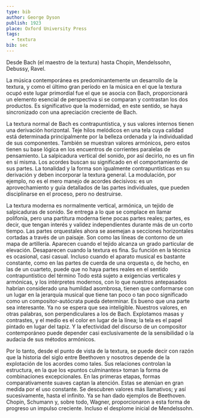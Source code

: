 ```yaml
---
type: bib
author: George Dyson
publish: 1923
place: Oxford University Press
tags:
  - textura
bib: sec
---
```

Desde Bach (el maestro de la textura) hasta Chopin, Mendelssohn, Debussy, Ravel.


La música contemporánea es predominantemente un desarrollo de la textura, y como el último gran período en la música en el que la textura ocupó este lugar primordial fue el que se asocia con Bach, proporcionará un elemento esencial de perspectiva si se comparan y contrastan los dos productos. Es significativo que la modernidad, en este sentido, se haya sincronizado con una apreciación creciente de Bach.

La textura normal de Bach es contrapuntística, y sus valores internos tienen una derivación horizontal. Teje hilos melódicos en una tela cuya calidad está determinada principalmente por la belleza ordenada y la individualidad de sus componentes. También se muestran valores armónicos, pero estos tienen su base lógica en los encuentros de corrientes paralelas de pensamiento. La salpicadura vertical del sonido, por así decirlo, no es un fin en sí misma. Los acordes buscan su significado en el comportamiento de sus partes. La tonalidad y la forma son igualmente contrapuntísticas en su derivación y deben incorporar la textura general. La modulación, por ejemplo, no es el mero manejo de acordes decisivos: es un aprovechamiento y guía detallados de las partes individuales, que pueden disciplinarse en el proceso, pero no destruirse.

La textura moderna es normalmente vertical, armónica, un tejido de salpicaduras de sonido. Se entrega a lo que se complace en llamar polifonía, pero una partitura moderna tiene pocas partes reales; partes, es decir, que tengan interés y validez independientes durante más de un corto tiempo. Las partes orquestales ahora se asemejan a secciones horizontales cortadas a través de un paisaje. Son como las líneas de contorno de un mapa de artillería. Aparecen cuando el tejido alcanza un grado particular de elevación. Desaparecen cuando la textura es fina. Su función en la técnica es ocasional, casi casual. Incluso cuando el aparato musical es bastante constante, como en las partes de cuerda de una orquesta o, de hecho, en las de un cuarteto, puede que no haya partes reales en el sentido contrapuntístico del término Todo está sujeto a exigencias verticales y armónicas, y los intérpretes modernos, con lo que nuestros antepasados ​​habrían considerado una humildad asombrosa, tienen que conformarse con un lugar en la jerarquía musical que tiene tan poco o tan poco significado como un compositor-autócrata pueda determinar. Es bueno que una parte sea interesante. Ya no se espera que sea inteligible. Nuestros valores, en otras palabras, son perpendiculares a los de Bach. Explotamos masas y contrastes, y el medio es el color en lugar de la línea; la tela es el papel pintado en lugar del tapiz. Y la efectividad del discurso de un compositor contemporáneo puede depender casi exclusivamente de la sensibilidad o la audacia de sus métodos armónicos.

Por lo tanto, desde el punto de vista de la textura, se puede decir con razón que la historia del siglo entre Beethoven y nosotros depende de la explotación de los acordes como tales. Sus relaciones controlan la estructura, en la que los «puntos culminantes» toman la forma de combinaciones excepcionales. En las primeras etapas, formas comparativamente suaves captan la atención. Estas se atenúan en gran medida por el uso constante. Se descubren valores más llamativos; y así sucesivamente, hasta el infinito. Ya se han dado ejemplos de Beethoven. Chopin, Schumann y, sobre todo, Wagner, proporcionaron a esta forma de progreso un impulso creciente. Incluso el desplome inicial de Mendelssohn.